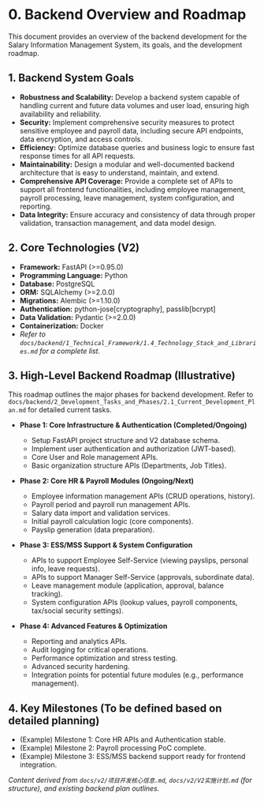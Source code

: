 # 0. Backend Overview and Roadmap

This document provides an overview of the backend development for the Salary Information Management System, its goals, and the development roadmap.

## 1. Backend System Goals

*   **Robustness and Scalability:** Develop a backend system capable of handling current and future data volumes and user load, ensuring high availability and reliability.
*   **Security:** Implement comprehensive security measures to protect sensitive employee and payroll data, including secure API endpoints, data encryption, and access controls.
*   **Efficiency:** Optimize database queries and business logic to ensure fast response times for all API requests.
*   **Maintainability:** Design a modular and well-documented backend architecture that is easy to understand, maintain, and extend.
*   **Comprehensive API Coverage:** Provide a complete set of APIs to support all frontend functionalities, including employee management, payroll processing, leave management, system configuration, and reporting.
*   **Data Integrity:** Ensure accuracy and consistency of data through proper validation, transaction management, and data model design.

## 2. Core Technologies (V2)

*   **Framework:** FastAPI (>=0.95.0)
*   **Programming Language:** Python
*   **Database:** PostgreSQL
*   **ORM:** SQLAlchemy (>=2.0.0)
*   **Migrations:** Alembic (>=1.10.0)
*   **Authentication:** python-jose[cryptography], passlib[bcrypt]
*   **Data Validation:** Pydantic (>=2.0.0)
*   **Containerization:** Docker
*   *Refer to `docs/backend/1_Technical_Framework/1.4_Technology_Stack_and_Libraries.md` for a complete list.*

## 3. High-Level Backend Roadmap (Illustrative)

This roadmap outlines the major phases for backend development. Refer to `docs/backend/2_Development_Tasks_and_Phases/2.1_Current_Development_Plan.md` for detailed current tasks.

*   **Phase 1: Core Infrastructure & Authentication (Completed/Ongoing)**
    *   Setup FastAPI project structure and V2 database schema.
    *   Implement user authentication and authorization (JWT-based).
    *   Core User and Role management APIs.
    *   Basic organization structure APIs (Departments, Job Titles).

*   **Phase 2: Core HR & Payroll Modules (Ongoing/Next)**
    *   Employee information management APIs (CRUD operations, history).
    *   Payroll period and payroll run management APIs.
    *   Salary data import and validation services.
    *   Initial payroll calculation logic (core components).
    *   Payslip generation (data preparation).

*   **Phase 3: ESS/MSS Support & System Configuration**
    *   APIs to support Employee Self-Service (viewing payslips, personal info, leave requests).
    *   APIs to support Manager Self-Service (approvals, subordinate data).
    *   Leave management module (application, approval, balance tracking).
    *   System configuration APIs (lookup values, payroll components, tax/social security settings).

*   **Phase 4: Advanced Features & Optimization**
    *   Reporting and analytics APIs.
    *   Audit logging for critical operations.
    *   Performance optimization and stress testing.
    *   Advanced security hardening.
    *   Integration points for potential future modules (e.g., performance management).

## 4. Key Milestones (To be defined based on detailed planning)

*   (Example) Milestone 1: Core HR APIs and Authentication stable.
*   (Example) Milestone 2: Payroll processing PoC complete.
*   (Example) Milestone 3: ESS/MSS backend support ready for frontend integration.

*Content derived from `docs/v2/项目开发核心信息.md`, `docs/v2/V2实施计划.md` (for structure), and existing backend plan outlines.* 